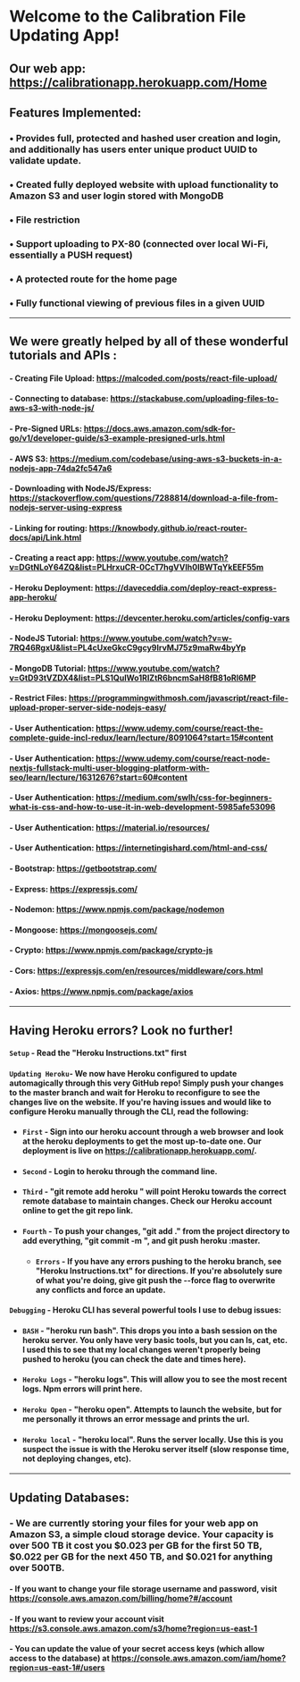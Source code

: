 # Welcome to the Calibration File Updating App!
## Our web app: https://calibrationapp.herokuapp.com/Home

## Features Implemented: 

### •	Provides full, protected and hashed user creation and login, and additionally has users enter unique product UUID to validate update.
### •	Created fully deployed website with upload functionality to Amazon S3 and user login stored with MongoDB
### •	File restriction
### •	Support uploading to PX-80 (connected over local Wi-Fi, essentially a PUSH request)
### •	A protected route for the home page
### •	Fully functional viewing of previous files in a given UUID

_______________________________________________________________________________________________________________________________________

## We were greatly helped by all of these wonderful tutorials and APIs :
  #### - Creating File Upload: https://malcoded.com/posts/react-file-upload/
  #### - Connecting to database: https://stackabuse.com/uploading-files-to-aws-s3-with-node-js/
  #### - Pre-Signed URLs: https://docs.aws.amazon.com/sdk-for-go/v1/developer-guide/s3-example-presigned-urls.html
  #### - AWS S3: https://medium.com/codebase/using-aws-s3-buckets-in-a-nodejs-app-74da2fc547a6
  #### - Downloading with NodeJS/Express: https://stackoverflow.com/questions/7288814/download-a-file-from-nodejs-server-using-express
  #### - Linking for routing: https://knowbody.github.io/react-router-docs/api/Link.html
  #### - Creating a react app: https://www.youtube.com/watch?v=DGtNLoY64ZQ&list=PLHrxuCR-0CcT7hgVVlh0lBWTqYkEEF55m
  #### - Heroku Deployment: https://daveceddia.com/deploy-react-express-app-heroku/
  #### - Heroku Deployment: https://devcenter.heroku.com/articles/config-vars
  #### - NodeJS Tutorial: https://www.youtube.com/watch?v=w-7RQ46RgxU&list=PL4cUxeGkcC9gcy9lrvMJ75z9maRw4byYp
  #### - MongoDB Tutorial: https://www.youtube.com/watch?v=GtD93tVZDX4&list=PLS1QulWo1RIZtR6bncmSaH8fB81oRl6MP
  #### - Restrict Files: https://programmingwithmosh.com/javascript/react-file-upload-proper-server-side-nodejs-easy/
  #### - User Authentication: https://www.udemy.com/course/react-the-complete-guide-incl-redux/learn/lecture/8091064?start=15#content
  #### - User Authentication: https://www.udemy.com/course/react-node-nextjs-fullstack-multi-user-blogging-platform-with-seo/learn/lecture/16312676?start=60#content
  #### - User Authentication: https://medium.com/swlh/css-for-beginners-what-is-css-and-how-to-use-it-in-web-development-5985afe53096
  #### - User Authentication: https://material.io/resources/
  #### - User Authentication: https://internetingishard.com/html-and-css/
  #### - Bootstrap: https://getbootstrap.com/
  #### - Express: https://expressjs.com/
  #### - Nodemon: https://www.npmjs.com/package/nodemon
  #### - Mongoose: https://mongoosejs.com/
  #### - Crypto: https://www.npmjs.com/package/crypto-js
  #### - Cors: https://expressjs.com/en/resources/middleware/cors.html
  #### - Axios: https://www.npmjs.com/package/axios
 
________________________________________________________________________________________________________________________________________
 
## Having Heroku errors? Look no further!

#### `Setup` - Read the "Heroku Instructions.txt" first
#### `Updating Heroku`- We now have Heroku configured to update automagically through this very GitHub repo! Simply push your changes to the master branch and wait for Heroku to reconfigure to see the changes live on the website. If you're having issues and would like to configure Heroku manually through the CLI, read the following:
  - #### `First` - Sign into our heroku account through a web browser and look at the heroku deployments to get the most up-to-date one. Our deployment is live on https://calibrationapp.herokuapp.com/.
  - #### `Second` - Login to heroku through the command line.
  - #### `Third` - "git remote add heroku <git repo here>" will point Heroku towards the correct remote database to maintain changes. Check our Heroku account online to get the git repo link.
  - #### `Fourth` - To push your changes, "git add ." from the project directory to add everything, "git commit -m <your message here>", and git push heroku <your branch>:master.
    - #### `Errors` - If you have any errors pushing to the heroku branch, see "Heroku Instructions.txt" for directions. If you're absolutely sure of what you're doing, give git push the --force flag to overwrite any conflicts and force an update.
#### `Debugging` - Heroku CLI has several powerful tools I use to debug issues:
  - #### `BASH` - "heroku run bash". This drops you into a bash session on the heroku server. You only have very basic tools, but you can ls, cat, etc. I used this to see that my local changes weren't properly being pushed to heroku (you can check the date and times here).
  - #### `Heroku Logs` - "heroku logs". This will allow you to see the most recent logs. Npm errors will print here.
  - #### `Heroku Open` - "heroku open". Attempts to launch the website, but for me personally it throws an error message and prints the url.
  - #### `Heroku local` - "heroku local". Runs the server locally. Use this is you suspect the issue is with the Heroku server itself (slow response time, not deploying changes, etc).
  
________________________________________________________________________________________________________________________________________
  
## Updating Databases:
  ### - We are currently storing your files for your web app on Amazon S3, a simple cloud storage device. Your capacity is over 500 TB  it cost you $0.023 per GB for the first 50 TB, $0.022 per GB  for the next 450 TB, and $0.021 for anything over 500TB.
   #### - If you want to change your file storage username and password, visit https://console.aws.amazon.com/billing/home?#/account
   #### - If you want to review your account visit https://s3.console.aws.amazon.com/s3/home?region=us-east-1
   #### - You can update the value of your secret access keys (which allow access to the database) at https://console.aws.amazon.com/iam/home?region=us-east-1#/users
  
